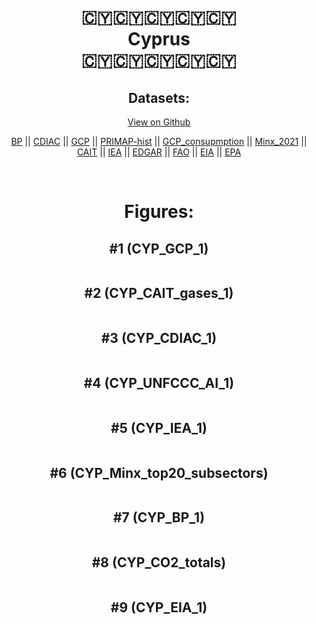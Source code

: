 
<center>
<h1 align="center">
🇨🇾🇨🇾🇨🇾🇨🇾🇨🇾
<br>
Cyprus
<br>
🇨🇾🇨🇾🇨🇾🇨🇾🇨🇾
</h1>
<h2>Datasets:</h2>
<p><a href="https://github.com/dquintani/GreenhouseData/tree/master/country_data/CYP_Cyprus/data">View on Github</a>
<br></p><p><a href="data/CYP_BP.csv">BP</a> || <a href="data/CYP_CDIAC.csv">CDIAC</a> || <a href="data/CYP_GCP.csv">GCP</a> || <a href="data/CYP_PRIMAP-hist.csv">PRIMAP-hist</a> || <a href="data/CYP_GCP_consupmption.csv">GCP_consupmption</a> || <a href="data/CYP_Minx_2021.csv">Minx_2021</a> || <a href="data/CYP_CAIT.csv">CAIT</a> || <a href="data/CYP_IEA.csv">IEA</a> || <a href="data/CYP_EDGAR.csv">EDGAR</a> || <a href="data/CYP_FAO.csv">FAO</a> || <a href="data/CYP_EIA.csv">EIA</a> || <a href="data/CYP_EPA.csv">EPA</a></p><p><br></p>
<h1>Figures:</h1><h2>#1 (CYP_GCP_1)</h2>
<p><img alt="" src="figures/CYP_GCP_1.png" /></p><h2>#2 (CYP_CAIT_gases_1)</h2>
<p><img alt="" src="figures/CYP_CAIT_gases_1.png" /></p><h2>#3 (CYP_CDIAC_1)</h2>
<p><img alt="" src="figures/CYP_CDIAC_1.png" /></p><h2>#4 (CYP_UNFCCC_AI_1)</h2>
<p><img alt="" src="figures/CYP_UNFCCC_AI_1.png" /></p><h2>#5 (CYP_IEA_1)</h2>
<p><img alt="" src="figures/CYP_IEA_1.png" /></p><h2>#6 (CYP_Minx_top20_subsectors)</h2>
<p><img alt="" src="figures/CYP_Minx_top20_subsectors.png" /></p><h2>#7 (CYP_BP_1)</h2>
<p><img alt="" src="figures/CYP_BP_1.png" /></p><h2>#8 (CYP_CO2_totals)</h2>
<p><img alt="" src="figures/CYP_CO2_totals.png" /></p><h2>#9 (CYP_EIA_1)</h2>
<p><img alt="" src="figures/CYP_EIA_1.png" /></p>